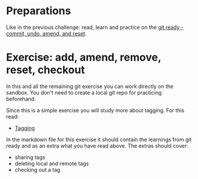 # Preparations

Like in the previous challenge: read, learn and practice on the [git ready - commit, undo, amend, and reset](https://github.com/software-developer-org/git-started/blob/master/01_basics/0220_git-tag.md).

# Exercise: add, amend, remove, reset, checkout

In this and all the remaining git exercise you can work directly on the sandbox. You don't need to create a local git repo for practicing beforehand.

Since this is a simple exercise you will study more about tagging. For this read:
- [Tagging](https://git-scm.com/book/en/v2/Git-Basics-Tagging)

In the markdown file for this exercise it should contain the learnings from git ready and as an extra what you have read above. The extras should cover:

- sharing tags
- deleting local and remote tags
- checking out a tag

